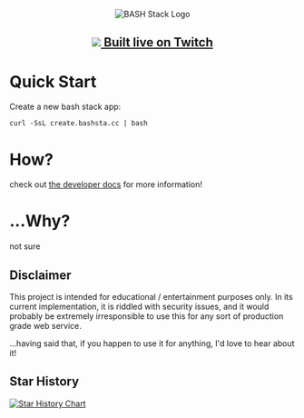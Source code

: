 <p align="center"><img src="https://github-production-user-asset-6210df.s3.amazonaws.com/4583705/261850227-54d5aec5-ffdc-4f09-bf38-1a6b47014bb3.png" alt="BASH Stack Logo" /></p>

<h2><p align="center"><a href="https://www.twitch.tv/badcop_"><img src="https://user-images.githubusercontent.com/4583705/225815615-c9c6c034-c746-4c0b-bab1-d39d65aa1275.png" /> Built live on Twitch</a></p></h2>


# Quick Start

Create a new bash stack app:
```
curl -SsL create.bashsta.cc | bash
```

# How?

check out [the developer docs](https://bashsta.cc) for more information!

# ...Why?

not sure

## Disclaimer

This project is intended for educational / entertainment purposes only. In its current implementation, it is riddled with security issues, and it would probably be extremely irresponsible to use this for any sort of production grade web service.

...having said that, if you happen to use it for anything, I'd love to hear about it!

## Star History

[![Star History Chart](https://api.star-history.com/svg?repos=cgsdev0/bash-stack&type=Date)](https://www.star-history.com/#cgsdev0/bash-stack&Date)
